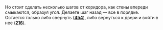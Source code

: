 Но стоит сделать несколько шагов от коридора, как стены впереди смыкаются, образуя угол. Делаете шаг назад — все в порядке. Остается только либо свернуть ([**454**](#n_454)), либо вернуться к двери и войти в нее ([**216**](#n_216)).

